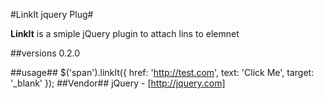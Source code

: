 #LinkIt jquery Plug#

**LinkIt** is a smiple jQuery plugin to attach lins to
elemnet

##versions
0.2.0

##usage##
	$('span').linkIt({
				href: 'http://test.com',
				text: 'Click Me',
				target: '_blank'
	});
##Vendor##
jQuery - [http://jquery.com]

